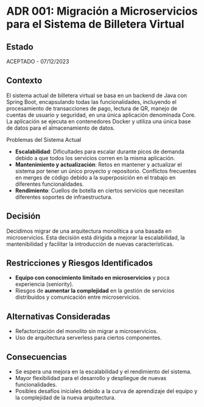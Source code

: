 # ADR 001: Migración a Microservicios para el Sistema de Billetera Virtual

## Estado
ACEPTADO - 07/12/2023

## Contexto
El sistema actual de billetera virtual se basa en un backend de Java con Spring Boot, encapsulando todas las funcionalidades, incluyendo el procesamiento de transacciones de pago, lectura de QR, manejo de cuentas de usuario y seguridad, en una única aplicación denominada Core. La aplicación se ejecuta en contenedores Docker y utiliza una única base de datos para el almacenamiento de datos.

Problemas del Sistema Actual
- **Escalabilidad**: Dificultades para escalar durante picos de demanda debido a que todos los servicios corren en la misma aplicación.
- **Mantenimiento y actualización**: Retos en mantener y actualizar el sistema por tener un único proyecto y repositorio. Conflictos frecuentes en merges de código debido a la superposición en el trabajo en diferentes funcionalidades.
- **Rendimiento**: Cuellos de botella en ciertos servicios que necesitan diferentes soportes de infraestructura.

## Decisión
Decidimos migrar de una arquitectura monolítica a una basada en microservicios. Esta decisión está dirigida a mejorar la escalabilidad, la mantenibilidad y facilitar la introducción de nuevas características.

## Restricciones y Riesgos Identificados
- **Equipo con conocimiento limitado en microservicios** y poca experiencia (seniority).
- Riesgos de **aumentar la complejidad** en la gestión de servicios distribuidos y comunicación entre microservicios.
  
## Alternativas Consideradas
- Refactorización del monolito sin migrar a microservicios.
- Uso de arquitectura serverless para ciertos componentes.

## Consecuencias
- Se espera una mejora en la escalabilidad y el rendimiento del sistema.
- Mayor flexibilidad para el desarrollo y despliegue de nuevas funcionalidades.
- Posibles desafíos iniciales debido a la curva de aprendizaje del equipo y la complejidad de la nueva arquitectura.

